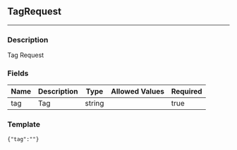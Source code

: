 ## TagRequest
---
### Description
Tag Request
### Fields
| Name | Description | Type | Allowed Values | Required |
| ---- | ----------- | ---- | -------------- | -------- |
| tag | Tag | string |  | true |
### Template
```
{"tag":""}
```
